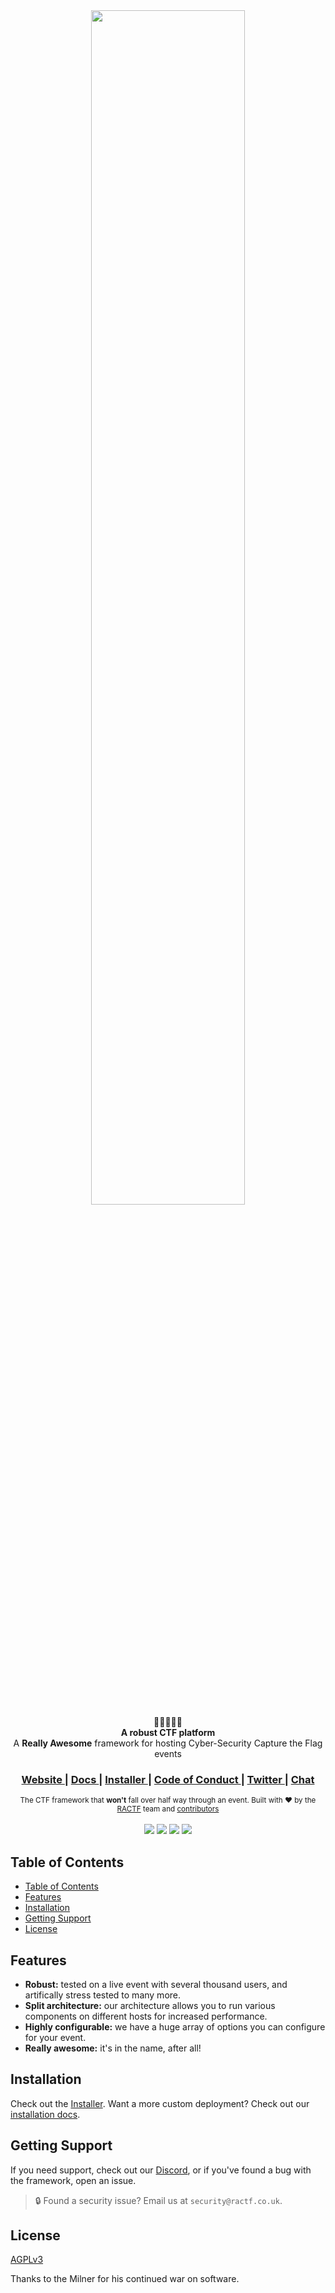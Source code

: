 <div align="center">
  <img src="https://www.ractf.co.uk/brand_assets/combined/wordmark_black.svg" width="70%">
</div>

<div align="center">
  🚩⛳🏁🏳️‍🌈
</div>
<div align="center">
  <strong>A robust CTF platform</strong>
</div>
<div align="center">
  A <strong>Really Awesome</strong> framework for hosting Cyber-Security Capture the Flag events
</div>

<div align="center">
  <h3>
    <a href="https://ractf.co.uk">
      Website
    </a>
    <span> | </span>
    <a href="https://docs.ractf.co.uk">
      Docs
    </a>
    <span> | </span>
    <a href="https://github.com/ractf/install">
      Installer
    </a>
    <span> | </span>
    <a href="https://github.com/ractf/core/blob/master/CODE_OF_CONDUCT.md">
      Code of Conduct
    </a>
    <span> | </span>
    <a href="https://twitter.com/RACTF_UK">
      Twitter
    </a>
    <span> | </span>
    <a href="https://discord.gg/FfW2xXR">
      Chat
    </a>
  </h3>
</div>

<div align="center">
  <sub>The CTF framework that <strong>won't</strong> fall over half way through an event. Built with ❤︎ by
  the <a href="https://twitter.com/RACTF_UK">RACTF</a> team and 
  <a href="https://github.com/ractf/core/graphs/contributors">
    contributors
  </a>
</div>

<br>

<div align="center">
  <a href="https://github.com/ractf/core/actions/workflows/build.yml"><img src=https://github.com/ractf/core/actions/workflows/build.yml/badge.svg></a>
  <a href="https://github.com/ractf/core/actions/workflows/docs.yml"><img src=https://github.com/ractf/core/actions/workflows/docs.yml/badge.svg></a>
  <a href="https://github.com/ractf/core/actions/workflows/test.yml"><img src=https://github.com/ractf/core/actions/workflows/test.yml/badge.svg></a>
  <a href="https://codecov.io/gh/ractf/core"><img src="https://codecov.io/gh/ractf/core/branch/master/graph/badge.svg?token=JFCTNT15FC"/></a>    
</div>

## Table of Contents

- [Table of Contents](#table-of-contents)
- [Features](#features)
- [Installation](#installation)
- [Getting Support](#getting-support)
- [License](#license)

## Features

- __Robust:__ tested on a live event with several thousand users, and artifically stress tested to many more.
- __Split architecture:__ our architecture allows you to run various components on different hosts for increased performance.
- __Highly configurable:__ we have a huge array of options you can configure for your event.
- __Really awesome:__ it's in the name, after all!

## Installation

Check out the [Installer](https://github.com/ractf/install/). Want a more custom deployment? Check out our [installation docs](https://docs.ractf.co.uk/installer).

## Getting Support

If you need support, check out our [Discord](https://discord.gg/FfW2xXR), or if you've found a bug with the framework, open an issue.
 > 🔒 Found a security issue? Email us at `security@ractf.co.uk`.

## License

[AGPLv3](https://tldrlegal.com/license/gnu-affero-general-public-license-v3-(agpl-3.0))

Thanks to the Milner for his continued war on software.
